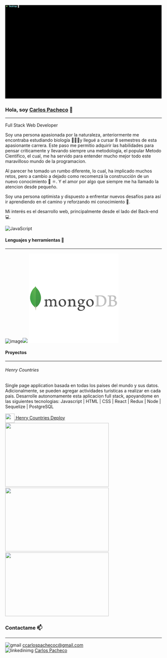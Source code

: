 <img src="https://raw.githubusercontent.com/pau1fitz/node-gif/master/example.gif" width="1000" height="300" />

### Hola, soy [Carlos Pacheco][linkedin] 👋
_____________________________________________________________________________________
Full Stack Web Developer

Soy una persona apasionada por la naturaleza, anteriormente me encontraba estudiando biología 🌅🐠🐙y llegué a cursar 8 semestres de esta apasionante carrera. Este paso me permitio adquirir las habilidades para pensar criticamente y llevando siempre una metodologia, el popular Metodo Cientifico, el cual, me ha servido para entender mucho mejor todo este maravilloso mundo de la programacion.

Al parecer he tomado un rumbo diferente, lo cual, ha implicado muchos retos, pero a cambio a dejado como recomenzá la construcción de un nuevo conocimiento 📖 ⚛️. Y el amor por algo que siempre me ha llamado la atencion desde pequeño.

Soy una persona optimista y dispuesto a enfrentar nuevos desafíos para así ir aprendiendo en el camino y reforzando mi conocimiento 🧠.

Mi interés es el desarrollo web, principalmente desde el lado del Back-end 💻.


![JavaScript](https://media0.giphy.com/media/26tn33aiTi1jkl6H6/giphy.gif)

#### Lenguajes y herramientas 🧰
_____________________________________________________________________________________

![image](https://user-images.githubusercontent.com/74948016/198751168-d7656258-53e1-4530-adc2-88f57125f8e5.png)![](https://encrypted-tbn0.gstatic.com/images?q=tbn:ANd9GcT8nSq5T1jzI0H1t0Q6l-U2PPwAtFCzRwHIfrQozIhlHsh_oc-ihlasJ2eldgHto-oV_TU&usqp=CAU) ![](https://raw.githubusercontent.com/github/explore/80688e429a7d4ef2fca1e82350fe8e3517d3494d/topics/mongodb/mongodb.png)
#### Proyectos
______________________________________________________________________________________

###### Henry Countries
Single page application basada en todas los paises del mundo y sus datos. Adicionalmente, se pueden agregar actividades turisticas a realizar en cada pais.
Desarrolle autonomamente esta aplicacion full stack, apoyandome en las siguientes tecnologias:
Javascript | HTML | CSS | React | Redux | Node | Sequelize | PostgreSQL

<a href="https://pi-countries-main-nine.vercel.app/" fontSize="34">
      <img align="center" src="https://user-images.githubusercontent.com/76783198/183678369-e773f0f2-6f7b-4921-acac-36155eae3322.svg" width="30" height="30"/>
      Henry Countries Deploy
</a>
</br>
<div aling="row">
  <img src="https://user-images.githubusercontent.com/74948016/205738202-d85d70c3-2f3e-4442-a7da-85093e05a755.png"  width="333" height="205" />
  <img src="https://user-images.githubusercontent.com/74948016/205739397-ebe5a800-d4fd-47ee-a80b-fa1456d52a83.png" width="333" height="205" />
  <img src="https://user-images.githubusercontent.com/74948016/205739519-d8a4e1c3-e885-497e-be97-18447b9dab1c.png" width="333" height="205" />

</div>

### Contactame 📫
______________________________________________________________________________________

![gmail](https://user-images.githubusercontent.com/76783198/182482940-c4a2a044-de93-4450-b354-9628cbb175c9.svg) ccarlospachecoc@gmail.com  
![linkedinimg](https://user-images.githubusercontent.com/76783198/182481396-19c89e94-f3ba-4e33-9df4-f5b7a094cf8f.svg) [Carlos Pacheco][linkedin]

[linkedin]: www.linkedin.com/in/carlos-alberto-pacheco-pedraza-936499144/

